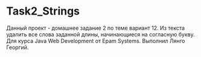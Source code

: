 # Task2_Strings
Данный проект - домашнее задание 2 по теме вариант 12.
Из текста удалить все слова заданной длины, начинающиеся на согласную букву.
Для курса Java Web Development от Epam Systems. 
Выполнил Лянго Георгий.

